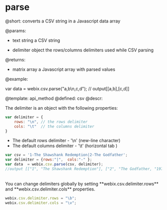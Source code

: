 parse
=============


@short: converts a CSV string in a Javascript data array
	

@params:
- text    string     a CSV string
* delimiter    object     the rows/columns delimiters used while CSV parsing

@returns:
- matrix     array      a Javascript array with parsed values

@example:

var data = webix.csv.parse("a,b\n,c,d"); // output[[a,b],[c,d]]


@template:	api_method
@defined:	csv	
@descr:

The delimiter is an object with the following properties:

~~~js
var delimiter = {
	rows: "\n",	// the rows delimiter
	cols: "\t"  // the columns delimiter
}
~~~

- The default rows delimiter - '\n' (new-line character)
- The default columns delimiter - '\t' (horizontal tab )

~~~js
var csv = '1-The Shawshank Redemption|2-The Godfather';
var delimiter = {rows:"|",  cols:"-" };
var data  = webix.csv.parse(csv, delimiter);
//output [["1", "The Shawshank Redemption"], ["2", "The Godfather, "1972"]]
~~~

<br>
You can change delimiters globally by setting **webix.csv.delimiter.rows** and **webix.csv.delimiter.cols** properties.

~~~js
webix.csv.delimiter.rows = "\b";
webix.csv.delimiter.cols = "\v";
~~~

